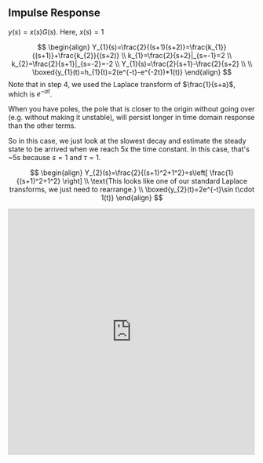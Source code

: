 
## Impulse Response

$y(s)=x(s)G(s)$. Here, $x(s)=1$

$$
\begin{align}
Y_{1}(s)=\frac{2}{(s+1)(s+2)}=\frac{k_{1}}{(s+1)}+\frac{k_{2}}{(s+2)} \\
k_{1}=\frac{2}{s+2}|_{s=-1}=2 \\
k_{2}=\frac{2}{s+1}|_{s=-2}=-2 \\
Y_{1}(s)=\frac{2}{s+1}-\frac{2}{s+2} \\ \\
\boxed{y_{1}(t)=h_{1}(t)=2(e^{-t}-e^{-2t})*1(t)}
\end{align}
$$
Note that in step 4, we used the Laplace transform of $\frac{1}{s+a}$, which is $e^{-at}$.

When you have poles, the pole that is closer to the origin without going over (e.g. without making it unstable), will persist longer in time domain response than the other terms.

So in this case, we just look at the slowest decay and estimate the steady state to be arrived when we reach 5x the time constant. In this case, that's ~5s because $s=1$ and $\tau=1$.

$$
\begin{align}
Y_{2}(s)=\frac{2}{(s+1)^2+1^2}=s\left[ \frac{1}{(s+1)^2+1^2} \right] \\
\text{This looks like one of our standard Laplace transforms, we just need to rearrange.} \\
\boxed{y_{2}(t)=2e^{-t}\sin t\cdot 1(t)}
\end{align}
$$


<iframe src="https://www.desmos.com/calculator/9n5ib5ofmm?embed" width="500" height="500" style="border: 1px solid #ccc" frameborder=0></iframe>


